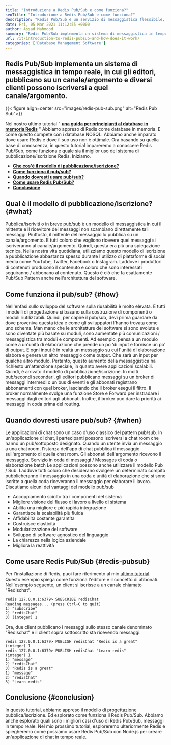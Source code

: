 ```yaml
---
title: "Introduzione a Redis Pub/Sub e come funziona?" 
seoTitle: "Introduzione a Redis Pub/Sub e come funziona?" 
description: "Redis Pub/Sub è un servizio di messaggistica flessibile, affidabile e in tempo reale per applicazioni indipendenti da pubblicare e iscriversi a eventi asincroni." 
date: Fri, 05 Mar 2021 11:12:55 +0000
author: Assad Mahmood
summary: "Redis Pub/Sub implementa un sistema di messaggistica in tempo reale, in cui gli editori, pubblicano su un canale/argomento e diversi clienti possono iscriversi a quel canale/argomento." 
url: /it/introduction-to-redis-pubsub-and-how-does-it-work/
categories: ['Database Management Software']
---
```


## Redis Pub/Sub implementa un sistema di messaggistica in tempo reale, in cui gli editori, pubblicano su un canale/argomento e diversi clienti possono iscriversi a quel canale/argomento.

{{< figure align=center src="images/redis-pub-sub.png" alt="Redis Pub Sub">}}

Nel nostro ultimo tutorial " **[una guida per principianti al database in memoria Redis][1]** " Abbiamo appreso di Redis come database in memoria. E come questo compete con i database NOSQL. Abbiamo anche imparato dove usare Redis e dove il suo uso non è ottimale. Ora basando su quella base di conoscenza, in questo tutorial impareremo a conoscere Redis Pub/Sub, come funziona e quale sia il miglior uso del sistema di pubblicazione/iscrizione Redis. Iniziamo.
* **[Che cos'è il modello di pubblicazione/iscrizione?][2]** 
* **[Come funziona il pub/sub?][3]** 
* **[Quando dovresti usare pub/sub?][4]** 
* **[Come usare Redis Pub/Sub?][5]** 
* **[Conclusione][6]** 

## Qual è il modello di pubblicazione/iscrizione? {#what}

Pubblica/iscriviti o in breve pub/sub è un modello di messaggistica in cui il mittente e il ricevitore dei messaggi non scambiano direttamente tali messaggi. Piuttosto, il mittente del messaggio lo pubblica su un canale/argomento. E tutti coloro che vogliono ricevere quei messaggi si iscriveranno al canale/argomento. Quindi, questa era più una spiegazione tecnica. Nella nostra vita quotidiana, utilizziamo questo modello di iscrizione a pubblicazione abbastanza spesso durante l'utilizzo di piattaforme di social media come YouTube, Twitter, Facebook o Instagram. Laddove i produttori di contenuti producono il contenuto e coloro che sono interessati seguiranno / abbonano al contenuto. Questo è ciò che fa esattamente Pub/Sub Pattern anche nell'architettura del software.

## Come funziona il pub/sub? {#how}

Nell'enfasi sullo sviluppo del software sulla riusabilità è molto elevata. E tutti i modelli di progettazione si basano sulla costruzione di componenti o moduli riutilizzabili. Quindi, per capire il pub/sub, devi prima guardare da dove proveniva questa idea e come gli sviluppatori l'hanno trovata come uno schema.
Man mano che le architetture del software si sono evolute e sono diventate più basate su moduli, sono aumentate più comunicazioni / messaggistica tra moduli e componenti. Ad esempio, pensa a un modulo come a un'unità di elaborazione che prende un po 'di input e fornisce un po' di output. E ogni input è in realtà un messaggio su cui l'unità di elaborazione elabora e genera un altro messaggio come output. Che sarà un input per qualche altro modulo. Pertanto, questo aumento della messaggistica ha richiesto un'attenzione speciale, in quanto avere applicazioni scalabili. Quindi, è arrivato il modello di pubblicazione/iscrizione.
In molti pub/secondi secondari, gli editori pubblicano messaggi su un broker di messaggi intermedi o un bus di eventi e gli abbonati registrano abbonamenti con quel broker, lasciando che il broker esegui il filtro. Il broker normalmente svolge una funzione Store e Forward per instradare i messaggi dagli editori agli abbonati. Inoltre, il broker può dare la priorità ai messaggi in coda prima del routing.

## **Quando dovresti usare pub/sub?** {#when}

Le applicazioni di chat sono un caso d'uso classico del pattern pub/sub. In un'applicazione di chat, i partecipanti possono iscriversi a chat room che hanno un pub/sottoposto designato. Quando un utente invia un messaggio a una chat room, l'istanza dell'app di chat pubblica il messaggio sull'argomento di quella chat room. Gli abbonati dell'argomento ricevono il messaggio.
Servizio in coda di messaggi / Messages di coda o elaborazione batch Le applicazioni possono anche utilizzare il modello Pub / Sub. Laddove tutti coloro che desiderano svolgere un determinato compito pubblicheranno il messaggio in una coda e unità di elaborazione che si sono iscritte a quella coda riceveranno il messaggio per elaborare il lavoro.
Discutiamo alcuni dei vantaggi del modello pub/sub
  * Accoppiamento sciolto tra i componenti del sistema
  * Migliore visione del flusso di lavoro a livello di sistema
  * Abilita una migliore e più rapida integrazione
  * Garantisce la scalabilità più fluida
  * Affidabilità costante garantita
  * Costruisce elasticità
  * Modularizzazione del software
  * Sviluppo di software agnostico del linguaggio
  * La chiarezza nella logica aziendale
  * Migliora la reattività

## Come usare Redis Pub/Sub {#redis-pubsub}

Per l'installazione di Redis, puoi fare riferimento al mio [ultimo tutorial][1]. Questo esempio spiega come funziona l'editore e il concetto di abbonati. Nell'esempio seguente, un client si iscrisse a un canale chiamato "Redischat".
```
redis 127.0.0.1:6379> SUBSCRIBE redisChat  
Reading messages... (press Ctrl-C to quit) 
1) "subscribe" 
2) "redisChat" 
3) (integer) 1 
```
Ora, due client pubblicano i messaggi sullo stesso canale denominato "Redischat" e il client sopra sottoscritto sta ricevendo messaggi.
```
redis 127.0.0.1:6379> PUBLISH redisChat "Redis is a great"  
(integer) 1  
redis 127.0.0.1:6379> PUBLISH redisChat "Learn redis"  
(integer) 1   
1) "message" 
2) "redisChat" 
3) "Redis is a great" 
1) "message" 
2) "redisChat" 
3) "Learn redis" 

```

## Conclusione {#conclusion}

In questo tutorial, abbiamo appreso il modello di progettazione pubblica/iscrizione. Ed esplorato come funziona il Redis Pub/Sub. Abbiamo anche esplorato quali sono i migliori casi d'uso di Redis Pub/Sub, messaggi in tempo reale. Nel mio prossimo tutorial, esploreremo ulteriormente Redis e spiegheremo come possiamo usare Redis Pub/Sub con Node.js per creare un'applicazione di chat in tempo reale.



[1]: https://blog.containerize.com/database-management-software/a-beginners-guide-to-redis-in-memory-database/
[2]: #what
[3]: #how
[4]: #when
[5]: #redis-pubsub
[6]: #conclusion
